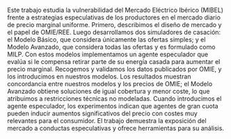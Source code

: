 Este trabajo estudia la vulnerabilidad del Mercado Eléctrico Ibérico (MIBEL) frente a estrategias especulativas de los productores en el mercado diario de precio marginal uniforme.
Primero, describimos el diseño de mercado y el papel de OMIE/REE. Luego desarrollamos dos simuladores de casación: el Modelo Básico, que considera únicamente las ofertas simples; y el Modelo Avanzado, que considera todas las ofertas y es formulado como MILP. Con estos modelos implementamos un agente especulador que evalúa si le compensa retirar parte de su energía casada para aumentar el precio marginal. Recogemos y validamos los datos publicados por OMIE, y los introducimos en nuestros modelos.
Los resultados muestran concordancia entre nuestros modelos y los precios de OMIE; el Modelo Avanzado obtiene soluciones de igual cobertura y menor coste, lo que atribuimos a restricciones técnicas no modeladas. Cuando introducimos el agente especulador, los experimentos indican que agentes de gran cuota pueden inducir aumentos significativos del precio con costes muy relevantes para el consumidor.
El trabajo demuestra la exposición del mercado a conductas especulativas y ofrece herramientas para su análisis.
